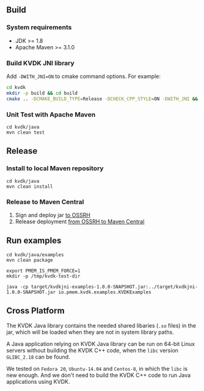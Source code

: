 ## Build

### System requirements
* JDK >= 1.8
* Apache Maven >= 3.1.0

### Build KVDK JNI library
Add `-DWITH_JNI=ON` to cmake command options. For example:

```bash
cd kvdk
mkdir -p build && cd build
cmake .. -DCMAKE_BUILD_TYPE=Release -DCHECK_CPP_STYLE=ON -DWITH_JNI && make -j
```

### Unit Test with Apache Maven
```
cd kvdk/java
mvn clean test
``` 

## Release
### Install to local Maven repository
```
cd kvdk/java
mvn clean install
```

### Release to Maven Central
1. Sign and deploy jar [to OSSRH](https://central.sonatype.org/publish/publish-manual/)
2. Release deployment [from OSSRH to Maven Central](https://central.sonatype.org/publish/release/)

## Run examples
```
cd kvdk/java/examples
mvn clean package

export PMEM_IS_PMEM_FORCE=1
mkdir -p /tmp/kvdk-test-dir

java -cp target/kvdkjni-examples-1.0.0-SNAPSHOT.jar:../target/kvdkjni-1.0.0-SNAPSHOT.jar io.pmem.kvdk.examples.KVDKExamples
```

## Cross Platform

The KVDK Java library contains the needed shared libaries (`.so` files) in the jar, which will be loaded when they are not in system library paths.

A Java application relying on KVDK Java library can be run on 64-bit Linux servers without building the KVDK C++ code, when the `libc` version `GLIBC_2.18` can be found.

We tested on `Fedora 20`, `Ubuntu-14.04` and `Centos-8`, in which the `libc` is new enough. And we don't need to build the KVDK C++ code to run Java applications using KVDK.
